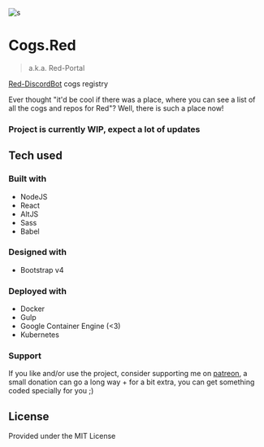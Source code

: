 ![s](http://i.imgur.com/fTkm9Kz.jpg)

# Cogs.Red
>a.k.a. Red-Portal

[Red-DiscordBot](https://github.com/Twentysix26/Red-DiscordBot) cogs registry

Ever thought "it'd be cool if there was a place, where you can see a list of all the cogs and repos for Red"? Well, there is such a place now!

### Project is currently WIP, expect a lot of updates

## Tech used
### Built with

- NodeJS
- React
- AltJS
- Sass
- Babel

### Designed with

- Bootstrap v4

### Deployed with

- Docker
- Gulp
- Google Container Engine (<3)
- Kubernetes


### Support
If you like and/or use the project, consider supporting me on [patreon](https://www.patreon.com/orels1), a small donation can go a long way + for a bit extra, you can get something coded specially for you ;)

## License
Provided under the MIT License


